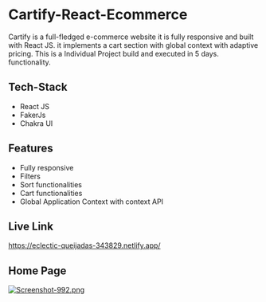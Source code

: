# Cartify-React-Ecommerce
Cartify is a full-fledged e-commerce website it is fully responsive and built with React JS. it implements a cart section with global context with adaptive pricing. 
This is a Individual Project build and executed in 5 days.
functionality.
## Tech-Stack
- React JS 
- FakerJs 
- Chakra UI
## Features
- Fully responsive
- Filters
- Sort functionalities
- Cart functionalities
- Global Application Context with context API
## Live Link
https://eclectic-queijadas-343829.netlify.app/

## Home Page
[![Screenshot-992.png](https://i.postimg.cc/ZKWGxmyx/Screenshot-992.png)](https://postimg.cc/ZChsJ1HW)
